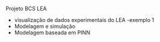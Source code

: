 Projeto BCS LEA
- visualização de dados experimentais do LEA
    -exemplo 1
- Modelagem e simulação
- Modelagem baseada em PINN
